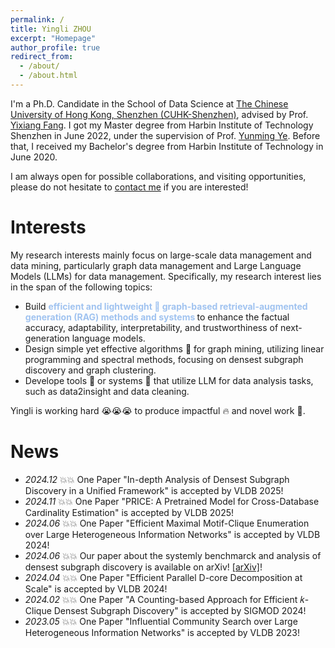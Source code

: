 ```yaml
---
permalink: /
title: Yingli ZHOU
excerpt: "Homepage"
author_profile: true
redirect_from: 
  - /about/
  - /about.html
---
```


I'm a Ph.D. Candidate in the School of Data Science at [The Chinese University of Hong Kong, Shenzhen (CUHK-Shenzhen)](https://sds.cuhk.edu.cn/endex.html), advised by Prof. [Yixiang Fang](https://fangyixiang.github.io/). I got my Master degree from Harbin Institute of Technology Shenzhen in June 2022, under the supervision of Prof. [Yunming Ye](https://scholar.google.com/citations?user=n30nnskAAAAJ&hl=zh-CN). Before that, I received my Bachelor's degree from Harbin Institute of Technology in June 2020. 

I am always open for possible collaborations, and visiting opportunities, please do not hesitate to [contact me](yinglizhou@link.cuhk.edu.cn) if you are interested!
# Interests
My  research interests mainly focus on large-scale data management and data mining, particularly graph data management and Large Language Models (LLMs) for data management. Specifically, my research interest lies in the span of the following topics:
- Build **<font color="#a0c3f0">efficient and lightweight 🚀 graph-based retrieval-augmented generation (RAG) methods and systems </font>** to enhance the factual accuracy, adaptability, interpretability, and trustworthiness of next-generation language models.
- Design simple yet effective algorithms 💫 for graph mining, utilizing linear programming and spectral methods, focusing on  densest subgraph discovery and graph clustering. 
- Develope tools 🔧 or systems 🔨 that utilize LLM for data analysis tasks, such as data2insight and data cleaning. 

Yingli is working hard 😭😭😭 to produce impactful 🔥 and novel work 🌟. 









#  News
- *2024.12* 💥💥 One Paper "In-depth Analysis of Densest Subgraph Discovery
in a Unified Framework" is accepted by VLDB 2025!
- *2024.11* 💥💥 One Paper "PRICE: A Pretrained Model for Cross-Database
Cardinality Estimation" is accepted by VLDB 2025!
- *2024.06* 💥💥 One Paper "Efficient Maximal Motif-Clique Enumeration over Large Heterogeneous Information Networks" is accepted by VLDB 2024!
- *2024.06* 💥💥 Our paper about the systemly benchmarck and analysis of densest subgraph discovery is available on arXiv! [[arXiv]](https://arxiv.org/pdf/2406.04738)!
- *2024.04* 💥💥 One Paper "Efficient Parallel D-core Decomposition at Scale" is accepted by VLDB 2024!
- *2024.02* 💥💥 One Paper "A Counting-based Approach for Efficient 𝑘-Clique Densest Subgraph Discovery" is accepted by SIGMOD 2024!
- *2023.05* 💥💥 One Paper "Influential Community Search over Large Heterogeneous Information Networks" is accepted by VLDB 2023!


